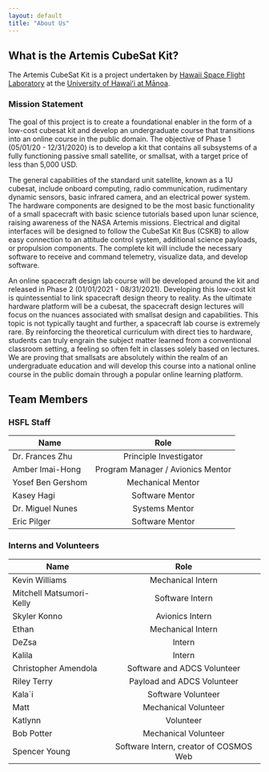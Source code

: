 ```yaml
---
layout: default
title: "About Us"
---
```


## What is the Artemis CubeSat Kit?
The Artemis CubeSat Kit is a project undertaken by [Hawaii Space Flight Laboratory](https://www.hsfl.hawaii.edu/) at the [University of Hawaiʻi at Mānoa](https://manoa.hawaii.edu/).

### Mission Statement
The goal of this project is to create a foundational enabler in the form of a low-cost cubesat kit and develop an undergraduate course that transitions into an online course in the public domain. The objective of Phase 1 (05/01/20 - 12/31/2020) is to develop a kit that contains all subsystems of a fully functioning passive small satellite, or smallsat, with a target price of less than 5,000 USD.

The general capabilities of the standard unit satellite, known as a 1U cubesat, include onboard computing, radio communication, rudimentary dynamic sensors, basic infrared camera, and an electrical power system. The hardware components are designed to be the most basic functionality of a small spacecraft with basic science tutorials based upon lunar science, raising awareness of the NASA Artemis missions. Electrical and digital interfaces will be designed to follow the CubeSat Kit Bus (CSKB) to allow easy connection to an attitude control system, additional science payloads, or propulsion components. The complete kit will include the necessary software to receive and command telemetry, visualize data, and develop software.

An online spacecraft design lab course will be developed around the kit and released in Phase 2 (01/01/2021 - 08/31/2021). Developing this low-cost kit is quintessential to link spacecraft design theory to reality. As the ultimate hardware platform will be a cubesat, the spacecraft design lectures will focus on the nuances associated with smallsat design and capabilities. This topic is not typically taught and further, a spacecraft lab course is extremely rare. By reinforcing the theoretical curriculum with direct ties to hardware, students can truly engrain the subject matter learned from a conventional classroom setting, a feeling so often felt in classes solely based on lectures. We are proving that smallsats are absolutely within the realm of an undergraduate education and will develop this course into a national online course in the public domain through a popular online learning platform.

## Team Members

### HSFL Staff

| Name                       | Role                              |
| -------------------------- |:---------------------------------:|
| Dr. Frances Zhu            | Principle Investigator            |
| Amber Imai-Hong            | Program Manager / Avionics Mentor |
| Yosef Ben Gershom          | Mechanical Mentor                 |
| Kasey Hagi                 | Software Mentor                   |
| Dr. Miguel Nunes           | Systems Mentor                    |
| Eric Pilger                | Software Mentor                   |

### Interns and Volunteers

| Name                       | Role                                   |
| -------------------------- |:--------------------------------------:|
| Kevin Williams             | Mechanical Intern                      |
| Mitchell Matsumori-Kelly   | Software Intern                        |
| Skyler Konno               | Avionics Intern                        |
| Ethan                      | Mechanical Intern                      |
| DeZsa                      | Intern                                 |
| Kalila                     | Intern                                 |
| Christopher Amendola       | Software and ADCS Volunteer            |
| Riley Terry                | Payload and ADCS Volunteer             |
| Kala`i                     | Software Volunteer                     |
| Matt                       | Mechanical Volunteer                   |
| Katlynn                    | Volunteer                              |
| Bob Potter                 | Mechanical Volunteer                   |
| Spencer Young              | Software Intern, creator of COSMOS Web |


